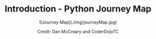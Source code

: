 
# <center>Introduction - Python Journey Map</center>

<center>![Journey Map](./img/journeyMap.jpg)

Credit: Dan McCreary and CoderDojoTC</center>
